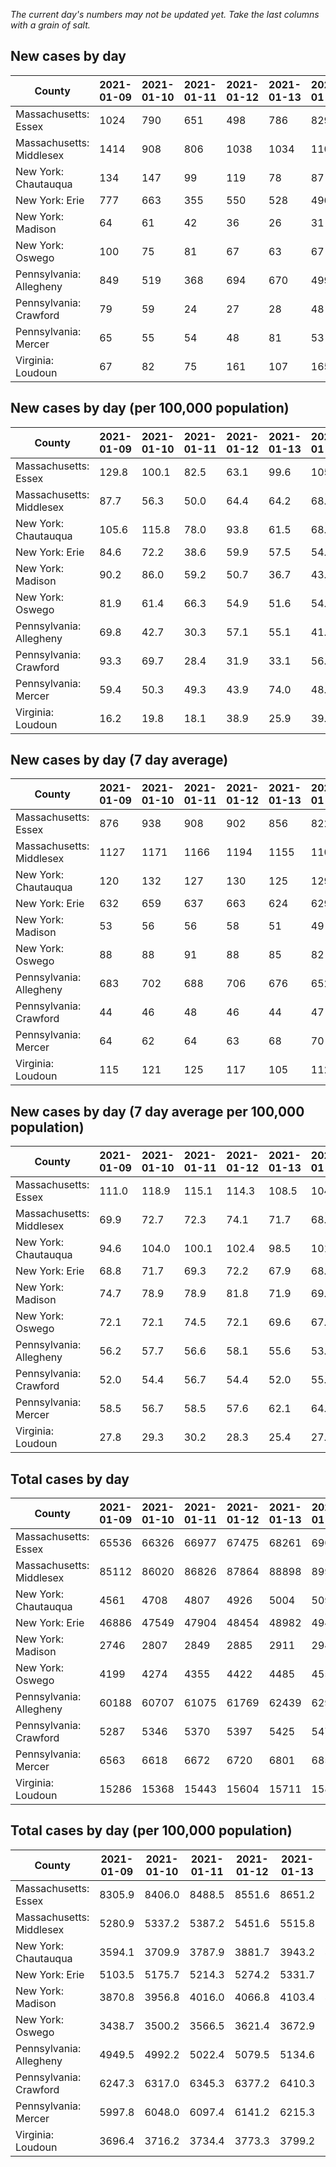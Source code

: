 _The current day's numbers may not be updated yet. Take the last columns with a grain of salt._
## New cases by day

| County | 2021-01-09 | 2021-01-10 | 2021-01-11 | 2021-01-12 | 2021-01-13 | 2021-01-14 | 2021-01-15 |
| --- | --- | --- | --- | --- | --- | --- | --- |
| Massachusetts: Essex | 1024 | 790 | 651 | 498 | 786 | 829 |  |
| Massachusetts: Middlesex | 1414 | 908 | 806 | 1038 | 1034 | 1101 |  |
| New York: Chautauqua | 134 | 147 | 99 | 119 | 78 | 87 |  |
| New York: Erie | 777 | 663 | 355 | 550 | 528 | 496 |  |
| New York: Madison | 64 | 61 | 42 | 36 | 26 | 31 |  |
| New York: Oswego | 100 | 75 | 81 | 67 | 63 | 67 |  |
| Pennsylvania: Allegheny | 849 | 519 | 368 | 694 | 670 | 499 |  |
| Pennsylvania: Crawford | 79 | 59 | 24 | 27 | 28 | 48 |  |
| Pennsylvania: Mercer | 65 | 55 | 54 | 48 | 81 | 53 |  |
| Virginia: Loudoun | 67 | 82 | 75 | 161 | 107 | 165 |  |

## New cases by day (per 100,000 population)

| County | 2021-01-09 | 2021-01-10 | 2021-01-11 | 2021-01-12 | 2021-01-13 | 2021-01-14 | 2021-01-15 |
| --- | --- | --- | --- | --- | --- | --- | --- |
| Massachusetts: Essex | 129.8 | 100.1 | 82.5 | 63.1 | 99.6 | 105.1 |  |
| Massachusetts: Middlesex | 87.7 | 56.3 | 50.0 | 64.4 | 64.2 | 68.3 |  |
| New York: Chautauqua | 105.6 | 115.8 | 78.0 | 93.8 | 61.5 | 68.6 |  |
| New York: Erie | 84.6 | 72.2 | 38.6 | 59.9 | 57.5 | 54.0 |  |
| New York: Madison | 90.2 | 86.0 | 59.2 | 50.7 | 36.7 | 43.7 |  |
| New York: Oswego | 81.9 | 61.4 | 66.3 | 54.9 | 51.6 | 54.9 |  |
| Pennsylvania: Allegheny | 69.8 | 42.7 | 30.3 | 57.1 | 55.1 | 41.0 |  |
| Pennsylvania: Crawford | 93.3 | 69.7 | 28.4 | 31.9 | 33.1 | 56.7 |  |
| Pennsylvania: Mercer | 59.4 | 50.3 | 49.3 | 43.9 | 74.0 | 48.4 |  |
| Virginia: Loudoun | 16.2 | 19.8 | 18.1 | 38.9 | 25.9 | 39.9 |  |

## New cases by day (7 day average)

| County | 2021-01-09 | 2021-01-10 | 2021-01-11 | 2021-01-12 | 2021-01-13 | 2021-01-14 | 2021-01-15 |
| --- | --- | --- | --- | --- | --- | --- | --- |
| Massachusetts: Essex | 876 | 938 | 908 | 902 | 856 | 822 |  |
| Massachusetts: Middlesex | 1127 | 1171 | 1166 | 1194 | 1155 | 1109 |  |
| New York: Chautauqua | 120 | 132 | 127 | 130 | 125 | 129 |  |
| New York: Erie | 632 | 659 | 637 | 663 | 624 | 629 |  |
| New York: Madison | 53 | 56 | 56 | 58 | 51 | 49 |  |
| New York: Oswego | 88 | 88 | 91 | 88 | 85 | 82 |  |
| Pennsylvania: Allegheny | 683 | 702 | 688 | 706 | 676 | 652 |  |
| Pennsylvania: Crawford | 44 | 46 | 48 | 46 | 44 | 47 |  |
| Pennsylvania: Mercer | 64 | 62 | 64 | 63 | 68 | 70 |  |
| Virginia: Loudoun | 115 | 121 | 125 | 117 | 105 | 112 |  |

## New cases by day (7 day average per 100,000 population)

| County | 2021-01-09 | 2021-01-10 | 2021-01-11 | 2021-01-12 | 2021-01-13 | 2021-01-14 | 2021-01-15 |
| --- | --- | --- | --- | --- | --- | --- | --- |
| Massachusetts: Essex | 111.0 | 118.9 | 115.1 | 114.3 | 108.5 | 104.2 |  |
| Massachusetts: Middlesex | 69.9 | 72.7 | 72.3 | 74.1 | 71.7 | 68.8 |  |
| New York: Chautauqua | 94.6 | 104.0 | 100.1 | 102.4 | 98.5 | 101.7 |  |
| New York: Erie | 68.8 | 71.7 | 69.3 | 72.2 | 67.9 | 68.5 |  |
| New York: Madison | 74.7 | 78.9 | 78.9 | 81.8 | 71.9 | 69.1 |  |
| New York: Oswego | 72.1 | 72.1 | 74.5 | 72.1 | 69.6 | 67.2 |  |
| Pennsylvania: Allegheny | 56.2 | 57.7 | 56.6 | 58.1 | 55.6 | 53.6 |  |
| Pennsylvania: Crawford | 52.0 | 54.4 | 56.7 | 54.4 | 52.0 | 55.5 |  |
| Pennsylvania: Mercer | 58.5 | 56.7 | 58.5 | 57.6 | 62.1 | 64.0 |  |
| Virginia: Loudoun | 27.8 | 29.3 | 30.2 | 28.3 | 25.4 | 27.1 |  |

## Total cases by day

| County | 2021-01-09 | 2021-01-10 | 2021-01-11 | 2021-01-12 | 2021-01-13 | 2021-01-14 | 2021-01-15 |
| --- | --- | --- | --- | --- | --- | --- | --- |
| Massachusetts: Essex | 65536 | 66326 | 66977 | 67475 | 68261 | 69090 |  |
| Massachusetts: Middlesex | 85112 | 86020 | 86826 | 87864 | 88898 | 89999 |  |
| New York: Chautauqua | 4561 | 4708 | 4807 | 4926 | 5004 | 5091 |  |
| New York: Erie | 46886 | 47549 | 47904 | 48454 | 48982 | 49478 |  |
| New York: Madison | 2746 | 2807 | 2849 | 2885 | 2911 | 2942 |  |
| New York: Oswego | 4199 | 4274 | 4355 | 4422 | 4485 | 4552 |  |
| Pennsylvania: Allegheny | 60188 | 60707 | 61075 | 61769 | 62439 | 62938 |  |
| Pennsylvania: Crawford | 5287 | 5346 | 5370 | 5397 | 5425 | 5473 |  |
| Pennsylvania: Mercer | 6563 | 6618 | 6672 | 6720 | 6801 | 6854 |  |
| Virginia: Loudoun | 15286 | 15368 | 15443 | 15604 | 15711 | 15876 |  |

## Total cases by day (per 100,000 population)

| County | 2021-01-09 | 2021-01-10 | 2021-01-11 | 2021-01-12 | 2021-01-13 | 2021-01-14 | 2021-01-15 |
| --- | --- | --- | --- | --- | --- | --- | --- |
| Massachusetts: Essex | 8305.9 | 8406.0 | 8488.5 | 8551.6 | 8651.2 | 8756.3 |  |
| Massachusetts: Middlesex | 5280.9 | 5337.2 | 5387.2 | 5451.6 | 5515.8 | 5584.1 |  |
| New York: Chautauqua | 3594.1 | 3709.9 | 3787.9 | 3881.7 | 3943.2 | 4011.7 |  |
| New York: Erie | 5103.5 | 5175.7 | 5214.3 | 5274.2 | 5331.7 | 5385.6 |  |
| New York: Madison | 3870.8 | 3956.8 | 4016.0 | 4066.8 | 4103.4 | 4147.1 |  |
| New York: Oswego | 3438.7 | 3500.2 | 3566.5 | 3621.4 | 3672.9 | 3727.8 |  |
| Pennsylvania: Allegheny | 4949.5 | 4992.2 | 5022.4 | 5079.5 | 5134.6 | 5175.6 |  |
| Pennsylvania: Crawford | 6247.3 | 6317.0 | 6345.3 | 6377.2 | 6410.3 | 6467.1 |  |
| Pennsylvania: Mercer | 5997.8 | 6048.0 | 6097.4 | 6141.2 | 6215.3 | 6263.7 |  |
| Virginia: Loudoun | 3696.4 | 3716.2 | 3734.4 | 3773.3 | 3799.2 | 3839.1 |  |
